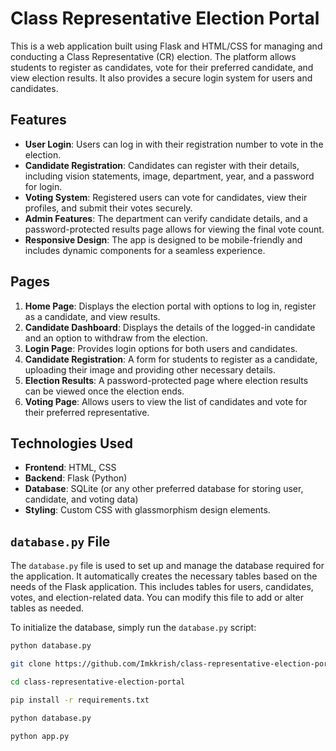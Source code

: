 # Class Representative Election Portal

This is a web application built using Flask and HTML/CSS for managing and conducting a Class Representative (CR) election. The platform allows students to register as candidates, vote for their preferred candidate, and view election results. It also provides a secure login system for users and candidates.

## Features

- **User Login**: Users can log in with their registration number to vote in the election.
- **Candidate Registration**: Candidates can register with their details, including vision statements, image, department, year, and a password for login.
- **Voting System**: Registered users can vote for candidates, view their profiles, and submit their votes securely.
- **Admin Features**: The department can verify candidate details, and a password-protected results page allows for viewing the final vote count.
- **Responsive Design**: The app is designed to be mobile-friendly and includes dynamic components for a seamless experience.

## Pages

1. **Home Page**: Displays the election portal with options to log in, register as a candidate, and view results.
2. **Candidate Dashboard**: Displays the details of the logged-in candidate and an option to withdraw from the election.
3. **Login Page**: Provides login options for both users and candidates.
4. **Candidate Registration**: A form for students to register as a candidate, uploading their image and providing other necessary details.
5. **Election Results**: A password-protected page where election results can be viewed once the election ends.
6. **Voting Page**: Allows users to view the list of candidates and vote for their preferred representative.

## Technologies Used

- **Frontend**: HTML, CSS
- **Backend**: Flask (Python)
- **Database**: SQLite (or any other preferred database for storing user, candidate, and voting data)
- **Styling**: Custom CSS with glassmorphism design elements.

## `database.py` File

The `database.py` file is used to set up and manage the database required for the application. It automatically creates the necessary tables based on the needs of the Flask application. This includes tables for users, candidates, votes, and election-related data. You can modify this file to add or alter tables as needed.

To initialize the database, simply run the `database.py` script:

```bash
python database.py
```
```bash
git clone https://github.com/Imkkrish/class-representative-election-portal.git
```
```bash
cd class-representative-election-portal
```
```bash
pip install -r requirements.txt
```
```bash
python database.py
```
```bash
python app.py
```


